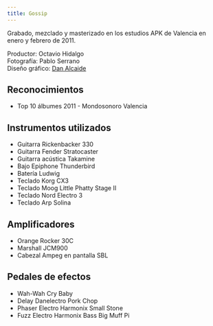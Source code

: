 ```yaml
---
title: Gossip
---
```


Grabado, mezclado y masterizado en los estudios APK de Valencia en enero y febrero de 2011.

Productor: Octavio Hidalgo<br>
Fotografía: Pablo Serrano<br>
Diseño gráfico: [Dan Alcaide](https://www.danalcaide.com)<br>

## Reconocimientos

- Top 10 álbumes 2011 - Mondosonoro Valencia

## Instrumentos utilizados

- Guitarra Rickenbacker 330
- Guitarra Fender Stratocaster
- Guitarra acústica Takamine
- Bajo Epiphone Thunderbird
- Batería Ludwig
- Teclado Korg CX3
- Teclado Moog Little Phatty Stage II
- Teclado Nord Electro 3
- Teclado Arp Solina

## Amplificadores

- Orange Rocker 30C
- Marshall JCM900
- Cabezal Ampeg en pantalla SBL

## Pedales de efectos

- Wah-Wah Cry Baby
- Delay Danelectro Pork Chop
- Phaser Electro Harmonix Small Stone
- Fuzz Electro Harmonix Bass Big Muff Pi
